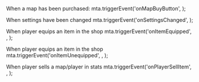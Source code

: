 When a map has been purchased:
mta.triggerEvent('onMapBuyButton', <javascript object>); 

When settings have been changed
mta.triggerEvent('onSettingsChanged', <javascript object>);

When player equips an item in the shop
mta.triggerEvent('onItemEquipped', <type>, <unique id>);

When player equips an item in the shop
mta.triggerEvent('onItemUnequipped', <type>, <unique id>);

When player sells a map/player in stats
mta.triggerEvent('onPlayerSellItem', <type>, <javscript object>);